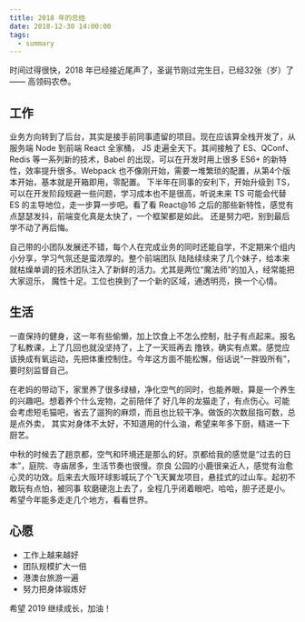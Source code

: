 ```yaml
---
title: 2018 年的总结
date: 2018-12-30 14:00:00
tags:
  - summary
---
```


时间过得很快，2018 年已经接近尾声了，圣诞节刚过完生日，已经32张（岁）了 —— 高领码农😳。

## 工作

业务方向转到了后台，其实是接手前同事遗留的项目。现在应该算全栈开发了，从服务端 Node 到前端 React 全家桶，
JS 走遍全天下。其间接触了 ES、QConf、Redis 等一系列新的技术，Babel 的出现，可以在开发时用上很多 ES6+ 
的新特性，效率提升很多。Webpack 也不像刚开始，需要一堆繁琐的配置，从第4个版本开始，基本就是开箱即用，零配置。
下半年在同事的安利下，开始升级到 TS，可以在开发阶段规避一些问题，学习成本也不是很高，听说未来 TS 可能会代替 ES 
的主导地位，走一步算一步吧。看了看 React@16 之后的那些新特性，感觉有点瑟瑟发抖，前端变化真是太快了，一个框架都是如此。
还是努力吧，别到最后学不动了再后悔。

自己带的小团队发展还不错，每个人在完成业务的同时还能自学，不定期来个组内小分享，学习气氛还是蛮浓厚的。整个前端团队
陆陆续续来了几个妹子，给本来就枯燥单调的技术团队注入了新鲜的活力。尤其是两位“魔法师”的加入，经常能把大家逗乐，
魔性十足。工位也换到了一个新的区域，通透明亮，换一个心情。

## 生活

一直保持的健身，这一年有些偷懒，加上饮食上不怎么控制，肚子有点起来。报名了私教课，上了几回也就没坚持了，上了一天班再去
撸铁，确实有点累。感觉应该换成有氧运动，先把体重控制住。今年这方面不能松懈，俗话说“一胖毁所有”，要时刻监督自己。

在老妈的带动下，家里养了很多绿植，净化空气的同时，也能养眼，算是一个养生的兴趣吧。想着养个什么宠物，之前陪伴了
好几年的龙猫走了，有点伤心。可能会考虑短毛猫吧，省去了遛狗的麻烦，而且也比较干净。做饭的次数屈指可数，总是点外卖，
其实对身体不太好，不知道用的什么油，希望来年多下厨，精进一下厨艺。

中秋的时候去了趟京都，空气和环境还是那么的好。京都给我的感觉是“过去的日本”，庭院、寺庙居多，生活节奏也很慢。奈良
公园的小鹿很亲近人，感觉有治愈心灵的功效。后来去大阪环球影城玩了个飞天翼龙项目，悬挂式的过山车。起初不敢玩有点怕，被同事
软磨硬泡上去了，全程几乎闭着眼吧，哈哈，胆子还是小。希望今年能多走走几个地方，看看世界。

## 心愿

- 工作上越来越好
- 团队规模扩大一倍
- 港澳台旅游一遍
- 努力把身体锻炼好

希望 2019 继续成长，加油！